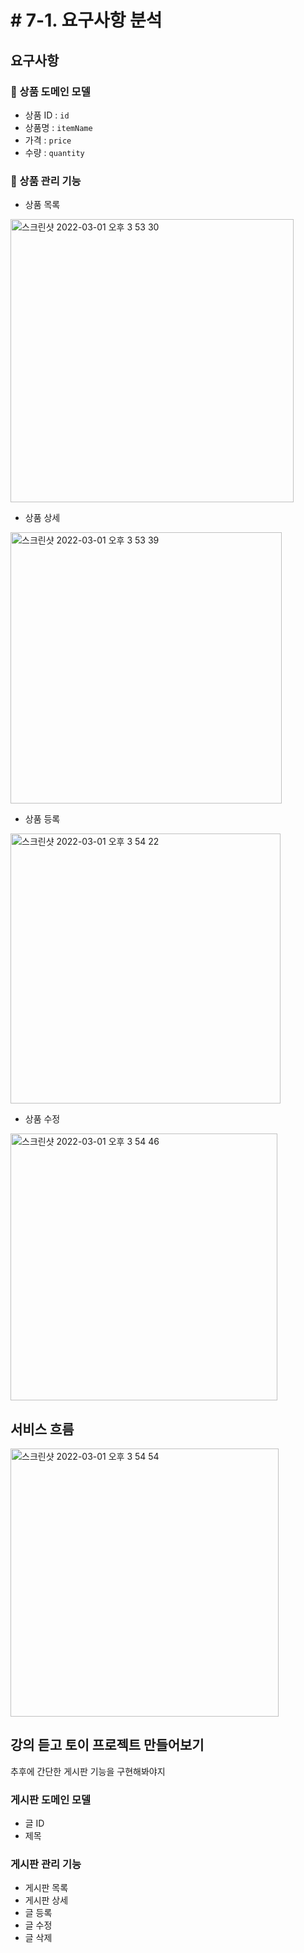 # # 7-1. 요구사항 분석

## 요구사항

### 📌 상품 도메인 모델
* 상품 ID : ```id```
* 상품명 : ```itemName```
* 가격 : ```price```
* 수량 : ```quantity```

### 📌 상품 관리 기능
* 상품 목록
<img width="453" alt="스크린샷 2022-03-01 오후 3 53 30" src="https://user-images.githubusercontent.com/97823928/156119688-7c73d336-2684-4bea-8c15-5afe3f6c5cab.png">

* 상품 상세
<img width="434" alt="스크린샷 2022-03-01 오후 3 53 39" src="https://user-images.githubusercontent.com/97823928/156119710-eb3cc50f-4ee3-4c63-9b68-85d38c70b6c9.png">

* 상품 등록
<img width="432" alt="스크린샷 2022-03-01 오후 3 54 22" src="https://user-images.githubusercontent.com/97823928/156119793-8d94eb31-a475-47d2-8892-55fccb3d965b.png">

* 상품 수정
<img width="427" alt="스크린샷 2022-03-01 오후 3 54 46" src="https://user-images.githubusercontent.com/97823928/156119844-2fe31120-247d-4d84-bb19-e3879fe01869.png">


## 서비스 흐름
<img width="429" alt="스크린샷 2022-03-01 오후 3 54 54" src="https://user-images.githubusercontent.com/97823928/156119857-bdf29f62-3e59-4dfd-9cf8-aeaf0f1bc914.png">



## 강의 듣고 토이 프로젝트 만들어보기

추후에 간단한 게시판 기능을 구현해봐야지

### 게시판 도메인 모델
* 글 ID
* 제목 

### 게시판 관리 기능
* 게시판 목록
* 게시판 상세
* 글 등록
* 글 수정
* 글 삭제
